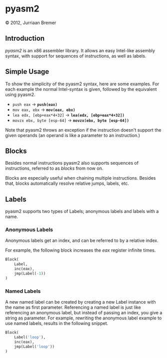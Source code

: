# pyasm2
&copy; 2012, Jurriaan Bremer

## Introduction

_pyasm2_ is an x86 assembler library. It allows an easy Intel-like assembly
syntax, with support for sequences of instructions, as well as labels.

## Simple Usage

To show the simplicity of the pyasm2 syntax, here are some examples. For each
example the normal Intel-syntax is given, followed by the equivalent using
pyasm2.

* `push eax` &rarr; **`push(eax)`**
* `mov eax, ebx` &rarr; **`mov(eax, ebx)`**
* `lea edx, [ebp+eax*4+32]` &rarr; **`lea(edx, [ebp+eax*4+32])`**
* `movzx ebx, byte [esp-64]` &rarr; **`movzx(ebx, byte [esp-64])`**

Note that pyasm2 throws an exception if the instruction doesn't support the
given operands (an operand is like a parameter to an instruction.)

## Blocks

Besides normal instructions pyasm2 also supports sequences of instructions,
referred to as *blocks* from now on.

Blocks are especially useful when chaining multiple instructions. Besides
that, blocks automatically resolve relative jumps, labels, etc.

## Labels

pyasm2 supports two types of Labels; anonymous labels and labels with a name.

### Anonymous Labels

Anonymous labels get an index, and can be referred to by a relative index.

For example, the following block increases the *eax* register infinite times.
```python
Block(
    Label,
    inc(eax),
    jmp(Label(-1))
)
```

### Named Labels

A new named label can be created by creating a new Label instance with the
name as first parameter. Referencing a named label is just like referencing
an anonymous label, but instead of passing an index, you give a string as
parameter. For example, rewriting the anonymous label example to use named
labels, results in the following snippet.
```python
Block(
    Label('loop'),
    inc(eax),
    jmp(Label('loop'))
)
```
